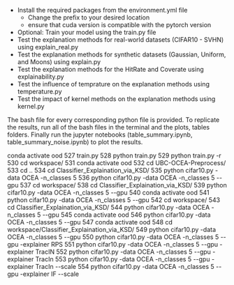  - Install the required packages from the environment.yml file
    - Change the prefix to your desired location
    - ensure that cuda version is compatible with the pytorch version
  - Optional: Train your model using the train.py file
  - Test the explanation methods for real-world datasets (CIFAR10 - SVHN) using explain_real.py
  - Test the explanation methods for synthetic datasets (Gaussian, Uniform, and Moons) using explain.py
  - Test the explanation methods for the HitRate and Coverate using explainability.py
  - Test the influence of temprature on the explanation methods using temperature.py
  - Test the impact of kernel methods on the explanation methods using kernel.py 

The bash file for every corresponding python file is provided. 
To replicate the results, run all of the bash files in the terminal and the plots, tables folders.
Finally run the jupyter notebooks (table_summary.ipynb, table_summary_noise.ipynb) to plot the results.



conda activate ood
  527  train.py
  528  python train.py
  529  python train.py -r
  530  cd workspace/
  531  conda activate ood
  532  cd UBC-OCEA-Preprocess/
  533  cd ..
  534  cd Classifier_Explaination_via_KSD/
  535  python cifar10.py -data OCEA -n_classes 5
  536  python cifar10.py -data OCEA -n_classes 5 --gpu
  537  cd workspace/
  538  cd Classifier_Explaination_via_KSD/
  539  python cifar10.py -data OCEA -n_classes 5 --gpu
  540  conda activate ood
  541  python cifar10.py -data OCEA -n_classes 5 --gpu
  542  cd workspace/
  543  cd Classifier_Explaination_via_KSD/
  544  python cifar10.py -data OCEA -n_classes 5 --gpu
  545  conda activate ood
  546  python cifar10.py -data OCEA -n_classes 5 --gpu
  547  conda activate ood
  548  cd workspace/Classifier_Explaination_via_KSD/
  549  python cifar10.py -data OCEA -n_classes 5 --gpu
  550  python cifar10.py -data OCEA -n_classes 5 --gpu -explainer RPS
  551  python cifar10.py -data OCEA -n_classes 5 --gpu -explainer TracIN
  552  python cifar10.py -data OCEA -n_classes 5 --gpu -explainer TracIn
  553  python cifar10.py -data OCEA -n_classes 5 --gpu -explainer TracIn --scale
  554  python cifar10.py -data OCEA -n_classes 5 --gpu -explainer IF --scale